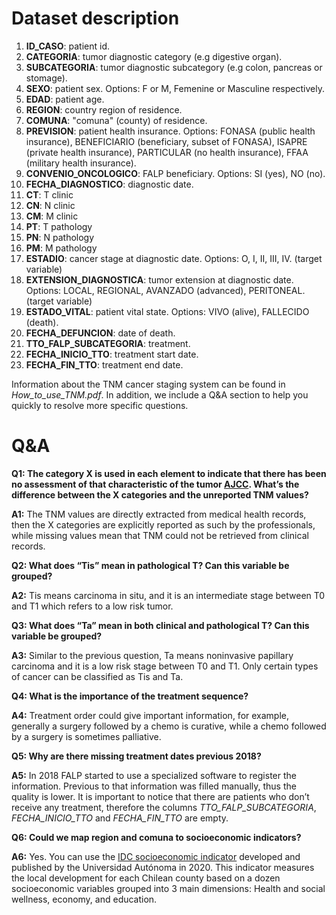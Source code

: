 # Dataset description

1. **ID_CASO**: patient id.
2. **CATEGORIA**: tumor diagnostic category (e.g digestive organ). 
3. **SUBCATEGORIA**: tumor diagnostic subcategory (e.g colon, pancreas or stomage).
4. **SEXO**: patient sex. Options: F or M, Femenine or Masculine respectively.
5. **EDAD**: patient age.
6. **REGION**: country region of residence.
7. **COMUNA**: "comuna" (county) of residence.
8. **PREVISION**: patient health insurance. Options: FONASA (public health insurance), 
    BENEFICIARIO (beneficiary, subset of FONASA), ISAPRE (private health insurance), 
    PARTICULAR (no health insurance), FFAA (military health insurance).
9. **CONVENIO_ONCOLOGICO**: FALP beneficiary. Options: SI (yes), NO (no).
10. **FECHA_DIAGNOSTICO**: diagnostic date.
11. **CT**: T clinic
12. **CN**: N clinic
13. **CM**: M clinic
14. **PT**: T pathology
15. **PN**: N pathology
16. **PM**: M pathology
17. **ESTADIO**: cancer stage at diagnostic date. Options: O, I, II, III, IV. (target variable)
18. **EXTENSION_DIAGNOSTICA**: tumor extension at diagnostic date. Options: LOCAL, REGIONAL, AVANZADO (advanced), PERITONEAL. (target variable)
19. **ESTADO_VITAL**: patient vital state. Options: VIVO (alive), FALLECIDO (death).
20. **FECHA_DEFUNCION**: date of death.
21. **TTO_FALP_SUBCATEGORIA**: treatment.
22. **FECHA_INICIO_TTO**: treatment start date.
23. **FECHA_FIN_TTO**: treatment end date.

Information about the TNM cancer staging system can be found in *How_to_use_TNM.pdf*. In addition, we include a Q&A section to help you quickly to resolve more specific questions.

# Q&A

**Q1: The category X is used in each element to indicate that there has been no assessment of that characteristic of the tumor [AJCC](https://training.seer.cancer.gov/staging/systems/ajcc/guidelines.html). What’s the difference between the X categories and the unreported TNM values?**

**A1:** The TNM values are directly extracted from medical health records, then the X categories are explicitly reported as such by the professionals, while missing values mean that TNM could not be retrieved from clinical records.

**Q2: What does “Tis” mean in pathological T? Can this variable be grouped?**

**A2:** Tis means carcinoma in situ, and it is an intermediate stage between T0 and T1 which refers to a low risk tumor.

**Q3: What does “Ta” mean in both clinical and pathological T? Can this variable be grouped?**

**A3:** Similar to the previous question, Ta means noninvasive papillary carcinoma and it is a low risk stage between T0 and T1. Only certain types of cancer can be classified as Tis and Ta.

**Q4: What is the importance of the treatment sequence?**

**A4:** Treatment order could give important information, for example, generally a surgery followed by a chemo is curative, while a chemo followed by a surgery is sometimes palliative.

**Q5: Why are there missing treatment dates previous 2018?**

**A5:** In 2018 FALP started to use a specialized software to register the information. Previous to that information was filled manually, thus the quality is lower. It is important to notice that there are patients who don’t receive any treatment, therefore the columns *TTO_FALP_SUBCATEGORIA*, *FECHA_INICIO_TTO* and *FECHA_FIN_TTO* are empty.

**Q6: Could we map region and comuna to socioeconomic indicators?**

**A6:** Yes. You can use the [IDC socioeconomic indicator](https://repositorio.uautonoma.cl/handle/20.500.12728/6742) developed and published by the Universidad Autónoma in 2020. This indicator measures the local development for each Chilean county based on a dozen socioeconomic variables grouped into 3 main dimensions: Health and social wellness, economy, and education.
